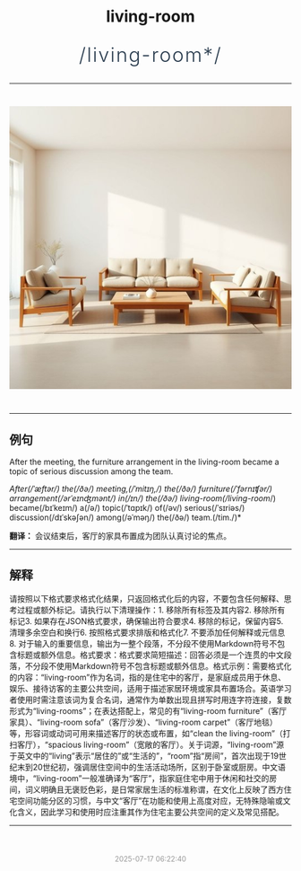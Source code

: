 <div align="center">

# living-room

<div style="margin: 30px 0;">
<h1 style="font-size: 2.5em; font-weight: 300; letter-spacing: 2px; margin: 0; color: #2c3e50;">
/living-room*/
</h1>
</div>

</div>

---

<div align="center" style="margin: 40px 0;">

![living-room](images/living-room.png)

</div>

---

## 例句

After the meeting, the furniture arrangement in the living-room became a topic of serious discussion among the team.

*After(/ˈæftər/) the(/ðə/) meeting,(/ˈmitɪŋ,/) the(/ðə/) furniture(/ˈfərnɪʧər/) arrangement(/ərˈeɪnʤmənt/) in(/ɪn/) the(/ðə/) living-room(/living-room*/) became(/bɪˈkeɪm/) a(/ə/) topic(/ˈtɑpɪk/) of(/əv/) serious(/ˈsɪriəs/) discussion(/dɪˈskəʃən/) among(/əˈməŋ/) the(/ðə/) team.(/tim./)*

**翻译：** 会议结束后，客厅的家具布置成为团队认真讨论的焦点。

---

## 解释

请按照以下格式要求格式化结果，只返回格式化后的内容，不要包含任何解释、思考过程或额外标记。请执行以下清理操作：1. 移除所有标签及其内容2. 移除所有标记3. 如果存在JSON格式要求，确保输出符合要求4. 移除的标记，保留内容5. 清理多余空白和换行6. 按照格式要求排版和格式化7. 不要添加任何解释或元信息8. 对于输入的重要信息，输出为一整个段落，不分段不使用Markdown符号不包含标题或额外信息。格式要求：格式要求简短描述：回答必须是一个连贯的中文段落，不分段不使用Markdown符号不包含标题或额外信息。格式示例：需要格式化的内容：“living-room”作为名词，指的是住宅中的客厅，是家庭成员用于休息、娱乐、接待访客的主要公共空间，适用于描述家居环境或家具布置场合。英语学习者使用时需注意该词为复合名词，通常作为单数出现且拼写时用连字符连接，复数形式为“living-rooms”；在表达搭配上，常见的有“living-room furniture”（客厅家具）、“living-room sofa”（客厅沙发）、“living-room carpet”（客厅地毯）等，形容词或动词可用来描述客厅的状态或布置，如“clean the living-room”（打扫客厅），“spacious living-room”（宽敞的客厅）。关于词源，“living-room”源于英文中的“living”表示“居住的”或“生活的”，“room”指“房间”，首次出现于19世纪末到20世纪初，强调居住空间中的生活活动场所，区别于卧室或厨房。中文语境中，“living-room”一般准确译为“客厅”，指家庭住宅中用于休闲和社交的房间，词义明确且无褒贬色彩，是日常家居生活的标准称谓，在文化上反映了西方住宅空间功能分区的习惯，与中文“客厅”在功能和使用上高度对应，无特殊隐喻或文化含义，因此学习和使用时应注重其作为住宅主要公共空间的定义及常见搭配。


---

<div align="center" style="margin-top: 50px;">
<small style="color: #999; font-size: 0.9em;">2025-07-17 06:22:40</small>
</div>
